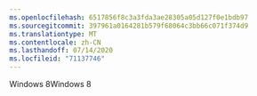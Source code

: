 ```yaml
---
ms.openlocfilehash: 6517856f8c3a3fda3ae28305a05d127f0e1bdb97
ms.sourcegitcommit: 397961a0164281b579f68064c3bb66c071f374d9
ms.translationtype: MT
ms.contentlocale: zh-CN
ms.lasthandoff: 07/14/2020
ms.locfileid: "71137746"
---
```

<span data-ttu-id="63133-101">Windows 8</span><span class="sxs-lookup"><span data-stu-id="63133-101">Windows 8</span></span>